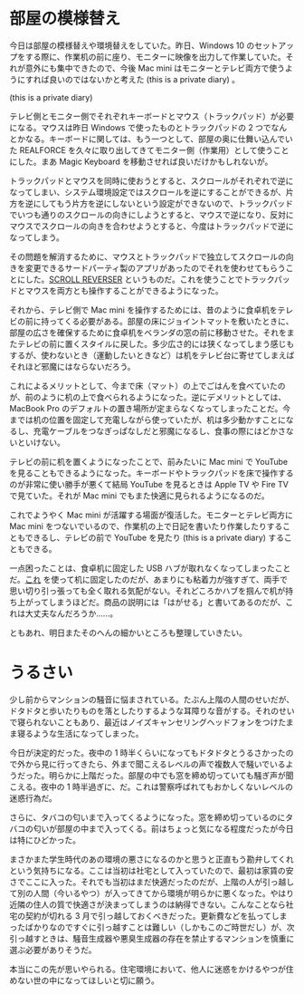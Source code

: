 # 部屋の模様替え
今日は部屋の模様替えや環境替えをしていた。昨日、Windows 10 のセットアップをする際に、作業机の前に座り、モニターに映像を出力して作業していた。それが意外にも集中できたので、今後 Mac mini はモニターとテレビ両方で使うようにすれば良いのではないかと考えた (this is a private diary) 。

 (this is a private diary) 

テレビ側とモニター側でそれぞれキーボードとマウス（トラックパッド）が必要になる。マウスは昨日 Windows で使ったものとトラックパッドの 2 つでなんとかなる。キーボードに関しては、もう一つとして、部屋の奥に仕舞い込んでいた REALFORCE を久々に取り出してきてモニター側（作業用）として使うことにした。まあ Magic Keyboard を移動させれば良いだけかもしれないが。

トラックパッドとマウスを同時に使おうとすると、スクロールがそれぞれで逆になってしまい、システム環境設定ではスクロールを逆にすることができるが、片方を逆にしてもう片方を逆にしないという設定ができないので、トラックパッドでいつも通りのスクロールの向きにしようとすると、マウスで逆になり、反対にマウスでスクロールの向きを合わせようとすると、今度はトラックパッドで逆になってしまう。

その問題を解消するために、マウスとトラックパッドで独立してスクロールの向きを変更できるサードパーティ製のアプリがあったのでそれを使わせてもらうことにした。[SCROLL REVERSER](https://pilotmoon.com/scrollreverser/) というものだ。これを使うことでトラックパッドとマウスを両方とも操作することができるようになった。

それから、テレビ側で Mac mini を操作するためには、昔のように食卓机をテレビの前に持ってくる必要がある。部屋の床にジョイントマットを敷いたときに、部屋の広さを確保するために食卓机をベランダの窓の前に移動させた。それをまたテレビの前に置くスタイルに戻した。多少広さ的には狭くなってしまう感じもするが、使わないとき（運動したいときなど）は机をテレビ台に寄せてしまえばそれほど邪魔にはならないだろう。

これによるメリットとして、今まで床（マット）の上でごはんを食べていたのが、前のように机の上で食べられるようになった。逆にデメリットとしては、MacBook Pro のデフォルトの置き場所が定まらなくなってしまったことだ。今までは机の位置を固定して充電しながら使っていたが、机は多少動かすことになるし、充電ケーブルをつなぎっぱなしだと邪魔になるし、食事の際にはどかさないといけない。

テレビの前に机を置くようになったことで、前みたいに Mac mini で YouTube を見ることもできるようになった。キーボードやトラックパッドを床で操作するのが非常に使い勝手が悪くて結局 YouTube を見るときは Apple TV や Fire TV で見ていた。それが Mac mini でもまた快適に見られるようになるのだ。

これでようやく Mac mini が活躍する場面が復活した。モニターとテレビ両方に Mac mini をつないでいるので、作業机の上で日記を書いたり作業したりすることもできるし、テレビの前で YouTube を見たり (this is a private diary) することもできる。

一点困ったことは、食卓机に固定した USB ハブが取れなくなってしまったことだ。[これ](https://www.amazon.co.jp/gp/product/B07XYZG28N) を使って机に固定したのだが、あまりにも粘着力が強すぎて、両手で思い切り引っ張っても全く取れる気配がない。それどころかハブを掴んで机が持ち上がってしまうほどだ。商品の説明には「はがせる」と書いてあるのだが、これは大丈夫なんだろうか......。

ともあれ、明日またそのへんの細かいところも整理していきたい。

# うるさい
少し前からマンションの騒音に悩まされている。たぶん上階の人間のせいだが、ドタドタと歩いたりものを落としたりするような耳障りな音がする。それのせいで寝られないこともあり、最近はノイズキャンセリングヘッドフォンをつけたまま寝るような生活になってしまった。

今日が決定的だった。夜中の 1 時半くらいになってもドタドタとうるさかったので外から見に行ってきたら、外まで聞こえるレベルの声で複数人で騒いでいるようだった。明らかに上階だった。部屋の中でも窓を締め切っていても騒ぎ声が聞こえる。夜中の 1 時半過ぎに、だ。これは警察呼ばれてもおかしくないレベルの迷惑行為だ。

さらに、タバコの匂いまで入ってくるようになった。窓を締め切っているのにタバコの匂いが部屋の中まで入ってくる。前はちょっと気になる程度だったが今日は特にひどかった。

まさかまた学生時代のあの環境の悪さになるのかと思うと正直もう勘弁してくれという気持ちになる。ここは当初は社宅として入っていたので、最初は家賃の安さでここに入った。それでも当初はまだ快適だったのだが、上階の人が引っ越して別の人間（今いるやつ）が入ってきてから環境が明らかに悪くなった。やはり近隣の住人の質で快適さが決まってしまうのは納得できない。こんなことなら社宅の契約が切れる 3 月で引っ越しておくべきだった。更新費などを払ってしまったばかりなのですぐに引っ越すことは難しい（しかもこのご時世だし）が、次引っ越すときは、騒音生成器や悪臭生成器の存在を禁止するマンションを慎重に選ぶ必要がありそうだ。

本当にこの先が思いやられる。住宅環境において、他人に迷惑をかけるやつが住めない世の中になってほしいと切に願う。
